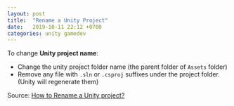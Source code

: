 ```yaml
---
layout: post
title:  "Rename a Unity Project"
date:   2019-10-11 22:12 +0700
categories: unity gamedev
---
```

To change **Unity project name**:

- Change the unity project folder name (the parent folder of `Assets` folder)
- Remove any file with `.sln` or `.csproj` suffixes under the project folder. (Unity will regenerate them)

Source: [How to Rename a Unity project?](https://stackoverflow.com/questions/45825612/how-to-rename-a-unity-project)
